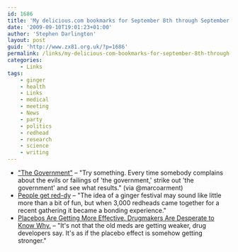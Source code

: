 ```yaml
---
id: 1686
title: 'My delicious.com bookmarks for September 8th through September 10th'
date: '2009-09-10T19:01:23+01:00'
author: 'Stephen Darlington'
layout: post
guid: 'http://www.zx81.org.uk/?p=1686'
permalink: /links/my-delicious-com-bookmarks-for-september-8th-through-september-10th.html
categories:
    - Links
tags:
    - ginger
    - health
    - Links
    - medical
    - meeting
    - News
    - party
    - politics
    - redhead
    - research
    - science
    - writing
---
```


- ["The Government"](http://squashed.tumblr.com/post/183765575/the-government) – "Try something. Every time somebody complains about the evils or failings of 'the government,' strike out 'the government' and see what results." (via @marcoarment)
- [People get red-dy](http://news.bbc.co.uk/1/hi/magazine/8245290.stm) – "The idea of a ginger festival may sound like little more than a bit of fun, but when 3,000 redheads came together for a recent gathering it became a bonding experience."
- [Placebos Are Getting More Effective. Drugmakers Are Desperate to Know Why.](http://www.wired.com/medtech/drugs/magazine/17-09/ff_placebo_effect?currentPage=all) – "It's not that the old meds are getting weaker, drug developers say. It's as if the placebo effect is somehow getting stronger."